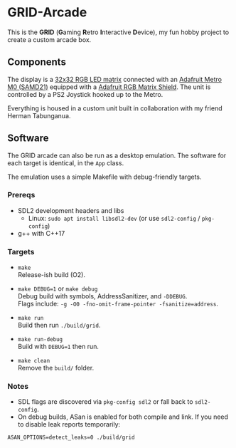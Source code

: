 # GRID-Arcade

This is the **GRID** (**G**aming **R**etro **I**nteractive **D**evice), my fun hobby project to create a custom arcade box.

## Components
The display is a [32x32 RGB LED matrix](https://www.adafruit.com/product/1484) connected with an [Adafruit Metro M0 (SAMD21)](https://www.adafruit.com/product/3505) equipped with a [Adafruit RGB Matrix Shield](https://www.adafruit.com/product/2601). The unit is controlled by a PS2 Joystick hooked up to the Metro.

Everything is housed in a custom unit built in collaboration with my friend Herman Tabunganua.

## Software
The GRID arcade can also be run as a desktop emulation. The software for each target is identical, in the `App` class.

The emulation uses a simple Makefile with debug-friendly targets.

### Prereqs
- SDL2 development headers and libs
  - Linux: `sudo apt install libsdl2-dev` (or use `sdl2-config` / `pkg-config`)
- g++ with C++17

### Targets

- `make`  
  Release-ish build (O2).

- `make DEBUG=1` or `make debug`  
  Debug build with symbols, AddressSanitizer, and `-DDEBUG`.  
  Flags include: `-g -O0 -fno-omit-frame-pointer -fsanitize=address`.

- `make run`  
  Build then run `./build/grid`.

- `make run-debug`  
  Build with `DEBUG=1` then run.

- `make clean`  
  Remove the `build/` folder.

### Notes
- SDL flags are discovered via `pkg-config sdl2` or fall back to `sdl2-config`.
- On debug builds, ASan is enabled for both compile and link. If you need to disable leak reports temporarily:
```shell
ASAN_OPTIONS=detect_leaks=0 ./build/grid
```
